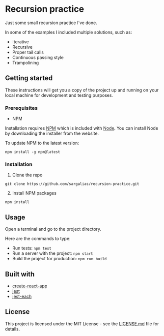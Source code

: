 # Recursion practice

Just some small recursion practice I've done.

In some of the examples I included multiple solutions, such as:

- Iterative
- Recursive
- Proper tail calls
- Continuous passing style
- Trampolining

## Getting started

These instructions will get you a copy of the project up and running on your local machine for development and testing purposes.

### Prerequisites

- NPM

Installation requires [NPM](https://www.npmjs.com/) which is included with [Node](https://nodejs.org/). You can install Node by downloading the installer from the website.

To update NPM to the latest version:

```
npm install -g npm@latest
```

### Installation

1. Clone the repo

```
git clone https://github.com/sargalias/recursion-practice.git
```

2. Install NPM packages

```
npm install
```

## Usage

Open a terminal and go to the project directory.

Here are the commands to type:

- Run tests: `npm test`
- Run a server with the project: `npm start`
- Build the project for production: `npm run build`

## Built with

- [create-react-app](https://github.com/facebook/create-react-app)
- [jest](https://github.com/facebook/jest)
- [jest-each](https://github.com/mattphillips/jest-each)

## License

This project is licensed under the MIT License - see the [LICENSE.md](LICENSE.md) file for details.
